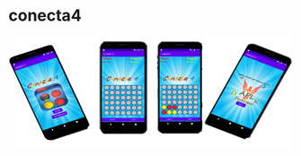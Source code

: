 # conecta4
![This is an image](https://github.com/aplprogramacion/conecta4/blob/master/imagenjuegocompleto.png)
